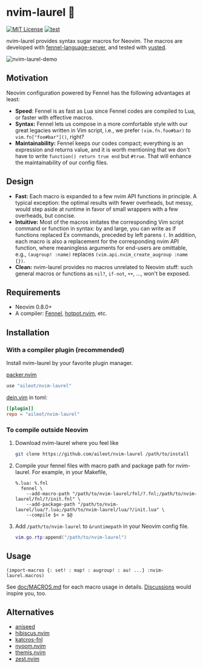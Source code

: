 # nvim-laurel 🌿

[![MIT License](https://img.shields.io/badge/license-MIT-blue.svg)](LICENSE)
[![test](https://github.com/aileot/nvim-laurel/actions/workflows/test.yml/badge.svg)](https://github.com/aileot/nvim-laurel/actions/workflows/test.yml)

nvim-laurel provides syntax sugar macros for Neovim. The macros are developed
with [fennel-language-server][fennel-language-server], and tested with
[vusted][vusted].

![nvim-laurel-demo](https://user-images.githubusercontent.com/46470475/200104542-629da3b9-41de-435c-b665-b609199a5fd4.png)

## Motivation

Neovim configuration powered by Fennel has the following advantages at least:

- **Speed**: Fennel is as fast as Lua since Fennel codes are compiled to Lua, or
  faster with effective macros.
- **Syntax:** Fennel lets us compose in a more comfortable style with our great
  legacies written in Vim script, i.e., we prefer `(vim.fn.foo#bar)` to
  `vim.fn["foo#bar"]()`, right?
- **Maintainability:** Fennel keeps our codes compact; everything is an
  expression and returns value, and it is worth mentioning that we don't have to
  write `function() return true end` but `#true`. That will enhance the
  maintainability of our config files.

## Design

- **Fast:** Each macro is expanded to a few nvim API functions in principle. A
  typical exception: the optimal results with fewer overheads, but messy, would
  step aside at runtime in favor of small wrappers with a few overheads, but
  concise.
- **Intuitive:** Most of the macros imitates the corresponding Vim script
  command or function in syntax: by and large, you can write as if functions
  replaced Ex commands, preceded by left parens `(`. In addition, each macro is
  also a replacement for the corresponding nvim API function, where meaningless
  arguments for end-users are omittable, e.g., `(augroup! :name)` replaces
  `(vim.api.nvim_create_augroup :name {})`.
- **Clean:** nvim-laurel provides no macros unrelated to Neovim stuff: such
  general macros or functions as `nil?`, `if-not`, `++`, ..., won't be exposed.

## Requirements

- Neovim 0.8.0+
- A compiler: [Fennel][Fennel], [hotpot.nvim][hotpot.nvim], etc.

## Installation

### With a compiler plugin (recommended)

Install nvim-laurel by your favorite plugin manager.

[packer.nvim](https://github.com/wbthomason/packer.nvim)

```lua
use "aileot/nvim-laurel"
```

[dein.vim](https://github.com/Shougo/dein.vim) in toml:

```toml
[[plugin]]
repo = "aileot/nvim-laurel"
```

### To compile outside Neovim

1. Download nvim-laurel where you feel like

   ```sh
   git clone https://github.com/aileot/nvim-laurel /path/to/install
   ```

2. Compile your fennel files with macro path and package path for nvim-laurel.
   For example, in your Makefile,

   ```make
   %.lua: %.fnl
     fennel \
       --add-macro-path "/path/to/nvim-laurel/fnl/?.fnl;/path/to/nvim-laurel/fnl/?/init.fnl" \
       --add-package-path "/path/to/nvim-laurel/lua/?.lua;/path/to/nvim-laurel/lua/?/init.lua" \
       --compile $< > $@
   ```

3. Add `/path/to/nvim-laurel` to `&runtimepath` in your Neovim config file.

   ```lua
   vim.go.rtp:append("/path/to/nvim-laurel")
   ```

## Usage

```fennel
(import-macros {: set! : map! : augroup! : au! ...} :nvim-laurel.macros)
```

See [doc/MACROS.md](./doc/MACROS.md) for each macro usage in details.
[Discussions][Discussions] would inspire you, too.

## Alternatives

- [aniseed](https://github.com/Olical/aniseed)
- [hibiscus.nvim](https://github.com/udayvir-singh/hibiscus.nvim)
- [katcros-fnl](https://github.com/katawful/katcros-fnl)
- [nyoom.nvim](https://github.com/shaunsingh/nyoom.nvim)
- [themis.nvim](https://github.com/datwaft/themis.nvim)
- [zest.nvim](https://github.com/tsbohc/zest.nvim)

[Fennel]: https://github.com/bakpakin/Fennel
[fennel-language-server]: https://github.com/rydesun/fennel-language-server
[vusted]: https://github.com/notomo/vusted
[hotpot.nvim]: https://github.com/rktjmp/hotpot.nvim
[Discussions]: https://github.com/aileot/nvim-laurel/discussions/
